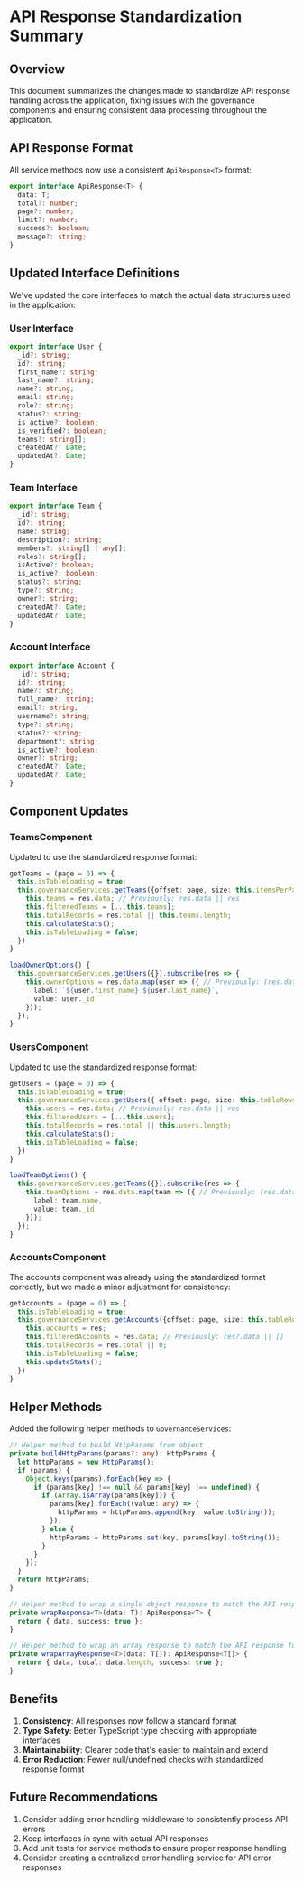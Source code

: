 # API Response Standardization Summary

## Overview

This document summarizes the changes made to standardize API response handling across the application, fixing issues with the governance components and ensuring consistent data processing throughout the application.

## API Response Format

All service methods now use a consistent `ApiResponse<T>` format:

```typescript
export interface ApiResponse<T> {
  data: T;
  total?: number;
  page?: number;
  limit?: number;
  success?: boolean;
  message?: string;
}
```

## Updated Interface Definitions

We've updated the core interfaces to match the actual data structures used in the application:

### User Interface

```typescript
export interface User {
  _id?: string;
  id?: string;
  first_name?: string;
  last_name?: string;
  name?: string;
  email: string;
  role?: string;
  status?: string;
  is_active?: boolean;
  is_verified?: boolean;
  teams?: string[];
  createdAt?: Date;
  updatedAt?: Date;
}
```

### Team Interface

```typescript
export interface Team {
  _id?: string;
  id?: string;
  name: string;
  description?: string;
  members?: string[] | any[];
  roles?: string[];
  isActive?: boolean;
  is_active?: boolean;
  status?: string;
  type?: string;
  owner?: string;
  createdAt?: Date;
  updatedAt?: Date;
}
```

### Account Interface

```typescript
export interface Account {
  _id?: string;
  id?: string;
  name?: string;
  full_name?: string;
  email?: string;
  username?: string;
  type?: string;
  status?: string;
  department?: string;
  is_active?: boolean;
  owner?: string;
  createdAt?: Date;
  updatedAt?: Date;
}
```

## Component Updates

### TeamsComponent

Updated to use the standardized response format:

```typescript
getTeams = (page = 0) => {
  this.isTableLoading = true;
  this.governanceServices.getTeams({offset: page, size: this.itemsPerPage}).subscribe(res => {
    this.teams = res.data; // Previously: res.data || res
    this.filteredTeams = [...this.teams];
    this.totalRecords = res.total || this.teams.length;
    this.calculateStats();
    this.isTableLoading = false;
  })
}

loadOwnerOptions() {
  this.governanceServices.getUsers({}).subscribe(res => {
    this.ownerOptions = res.data.map(user => ({ // Previously: (res.data || res).map
      label: `${user.first_name} ${user.last_name}`,
      value: user._id
    }));
  });
}
```

### UsersComponent

Updated to use the standardized response format:

```typescript
getUsers = (page = 0) => {
  this.isTableLoading = true;
  this.governanceServices.getUsers({ offset: page, size: this.tableRowsPerPage }).subscribe(res => {
    this.users = res.data; // Previously: res.data || res
    this.filteredUsers = [...this.users];
    this.totalRecords = res.total || this.users.length;
    this.calculateStats();
    this.isTableLoading = false;
  })
}

loadTeamOptions() {
  this.governanceServices.getTeams({}).subscribe(res => {
    this.teamOptions = res.data.map(team => ({ // Previously: (res.data || res).map
      label: team.name,
      value: team._id
    }));
  });
}
```

### AccountsComponent

The accounts component was already using the standardized format correctly, but we made a minor adjustment for consistency:

```typescript
getAccounts = (page = 0) => {
  this.isTableLoading = true;
  this.governanceServices.getAccounts({offset: page, size: this.tableRowsPerPage}).subscribe(res => {
    this.accounts = res;
    this.filteredAccounts = res.data; // Previously: res?.data || []
    this.totalRecords = res.total || 0;
    this.isTableLoading = false;
    this.updateStats();
  })
}
```

## Helper Methods

Added the following helper methods to `GovernanceServices`:

```typescript
// Helper method to build HttpParams from object
private buildHttpParams(params?: any): HttpParams {
  let httpParams = new HttpParams();
  if (params) {
    Object.keys(params).forEach(key => {
      if (params[key] !== null && params[key] !== undefined) {
        if (Array.isArray(params[key])) {
          params[key].forEach((value: any) => {
            httpParams = httpParams.append(key, value.toString());
          });
        } else {
          httpParams = httpParams.set(key, params[key].toString());
        }
      }
    });
  }
  return httpParams;
}

// Helper method to wrap a single object response to match the API response format
private wrapResponse<T>(data: T): ApiResponse<T> {
  return { data, success: true };
}

// Helper method to wrap an array response to match the API response format
private wrapArrayResponse<T>(data: T[]): ApiResponse<T[]> {
  return { data, total: data.length, success: true };
}
```

## Benefits

1. **Consistency**: All responses now follow a standard format
2. **Type Safety**: Better TypeScript type checking with appropriate interfaces
3. **Maintainability**: Clearer code that's easier to maintain and extend
4. **Error Reduction**: Fewer null/undefined checks with standardized response format

## Future Recommendations

1. Consider adding error handling middleware to consistently process API errors
2. Keep interfaces in sync with actual API responses
3. Add unit tests for service methods to ensure proper response handling
4. Consider creating a centralized error handling service for API error responses
